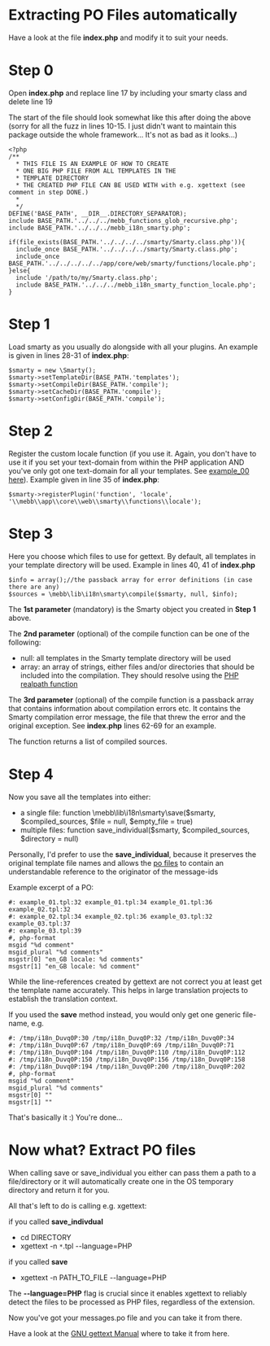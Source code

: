 # Extracting PO Files automatically #

Have a look at the file **index.php** and modify it to suit your needs.

# Step 0 #
Open **index.php** and replace line 17 by including your smarty class and delete line 19

The start of the file should look somewhat like this after doing the above (sorry for all the fuzz in lines 10-15. I just didn't want to maintain this package outside the whole framework... It's not as bad as it looks...)

```
<?php
/**
  * THIS FILE IS AN EXAMPLE OF HOW TO CREATE
  * ONE BIG PHP FILE FROM ALL TEMPLATES IN THE 
  * TEMPLATE DIRECTORY
  * THE CREATED PHP FILE CAN BE USED WITH with e.g. xgettext (see comment in step DONE.)
  *
  */
DEFINE('BASE_PATH', __DIR__.DIRECTORY_SEPARATOR);
include BASE_PATH.'../../../mebb_functions_glob_recursive.php';
include BASE_PATH.'../../../mebb_i18n_smarty.php';

if(file_exists(BASE_PATH.'../../../../smarty/Smarty.class.php')){
  include_once BASE_PATH.'../../../../smarty/Smarty.class.php';
  include_once BASE_PATH.'../../../../../app/core/web/smarty/functions/locale.php';
}else{
  include '/path/to/my/Smarty.class.php';
  include BASE_PATH.'../../../mebb_i18n_smarty_function_locale.php';
}
```

# Step 1 #
Load smarty as you usually do alongside with all your plugins. An example is given in lines 28-31 of **index.php**:

```
$smarty = new \Smarty();
$smarty->setTemplateDir(BASE_PATH.'templates');
$smarty->setCompileDir(BASE_PATH.'compile');
$smarty->setCacheDir(BASE_PATH.'compile');
$smarty->setConfigDir(BASE_PATH.'compile');
```

# Step 2 #
Register the custom locale function (if you use it. Again, you don't have to use it if you set your text-domain from within the PHP application AND you've only got one text-domain for all your templates. See [example\_00 here](http://code.google.com/p/smarty-gettext/wiki/SmartyTemplateExamples)). Example given in line 35 of **index.php**:

```
$smarty->registerPlugin('function', 'locale', '\\mebb\\app\\core\\web\\smarty\\functions\\locale');
```

# Step 3 #
Here you choose which files to use for gettext. By default, all templates in your template directory will be used. Example in lines 40, 41 of **index.php**

```
$info = array();//the passback array for error definitions (in case there are any)
$sources = \mebb\lib\i18n\smarty\compile($smarty, null, $info);
```

The **1st parameter** (mandatory) is the Smarty object you created in **Step 1** above.

The **2nd parameter** (optional) of the compile function can be one of the following:
  * null: all templates in the Smarty template directory will be used
  * array: an array of strings, either files and/or directories that should be included into the compilation. They should resolve using the [PHP realpath function](http://php.net/manual/en/function.realpath.php)

The **3rd parameter** (optional) of the compile function is a passback array that contains information about compilation errors etc. It contains the Smarty compilation error message, the file that threw the error and the original exception. See **index.php** lines 62-69 for an example.

The function returns a list of compiled sources.

# Step 4 #
Now you save all the templates into either:
  * a single file: function \mebb\lib\i18n\smarty\save($smarty, $compiled\_sources, $file = null, $empty\_file = true)
  * multiple files: function save\_individual($smarty, $compiled\_sources, $directory = null)

Personally, I'd prefer to use the **save\_individual**, because it preserves the original template file names and allows the [po files](http://www.gnu.org/software/gettext/manual/gettext.html#PO-Files) to contain an understandable reference to the originator of the message-ids

Example excerpt of a PO:
```
#: example_01.tpl:32 example_01.tpl:34 example_01.tpl:36 example_02.tpl:32
#: example_02.tpl:34 example_02.tpl:36 example_03.tpl:32 example_03.tpl:37
#: example_03.tpl:39
#, php-format
msgid "%d comment"
msgid_plural "%d comments"
msgstr[0] "en_GB locale: %d comments"
msgstr[1] "en_GB locale: %d comment"
```

While the line-references created by gettext are not correct you at least get the template name accurately. This helps in large translation projects to establish the translation context.

If you used the **save** method instead, you would only get one generic file-name, e.g.

```
#: /tmp/i18n_Duvq0P:30 /tmp/i18n_Duvq0P:32 /tmp/i18n_Duvq0P:34
#: /tmp/i18n_Duvq0P:67 /tmp/i18n_Duvq0P:69 /tmp/i18n_Duvq0P:71
#: /tmp/i18n_Duvq0P:104 /tmp/i18n_Duvq0P:110 /tmp/i18n_Duvq0P:112
#: /tmp/i18n_Duvq0P:150 /tmp/i18n_Duvq0P:156 /tmp/i18n_Duvq0P:158
#: /tmp/i18n_Duvq0P:194 /tmp/i18n_Duvq0P:200 /tmp/i18n_Duvq0P:202
#, php-format
msgid "%d comment"
msgid_plural "%d comments"
msgstr[0] ""
msgstr[1] ""
```

That's basically it :) You're done...

# Now what? Extract PO files #
When calling save or save\_individual you either can pass them a path to a file/directory or it will automatically create one in the OS temporary directory and return it for you.

All that's left to do is calling e.g. xgettext:

if you called **save\_indivdual**

  * cd DIRECTORY
  * xgettext -n `*`.tpl --language=PHP

if you called **save**

  * xgettext -n PATH\_TO\_FILE --language=PHP


The **--language=PHP** flag is crucial since it enables xgettext to reliably detect the files to be processed as PHP files, regardless of the extension.

Now you've got your messages.po file and you can take it from there.

Have a look at the [GNU gettext Manual](http://www.gnu.org/software/gettext/manual/gettext.html#PO-Files) where to take it from here.